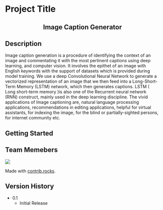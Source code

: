 # Project Title

<h2 align="center"> Image Caption Generator </h2>

## Description

<p> Image caption generation is a procedure of identifying the context of an image and commentating it with the most
pertinent captions using deep learning, and computer vision. It involves the epithet of an image with English keywords
with the support of datasets which is provided during model training. We use a deep Convolutional Neural Network to
generate a vectorized representation of an image that we then feed into a Long-Short-Term Memory (LSTM) network,
which then generates captions. LSTM ( Long short-term memory )is also one of the Recurrent neural network (RNN)
construct, mainly used in the deep learning discipline. The vivid applications of Image captioning are, natural language
processing applications, recommendations in editing applications, helpful for virtual assistants, for indexing the image,
for the blind or partially-sighted persons, for internet community etc.
</p>

## Getting Started
<!-- 
### Dependencies

* Describe any prerequisites, libraries, OS version, etc., needed before installing program.
* ex. Windows 10

### Installing

* How/where to download your program
* Any modifications needed to be made to files/folders -->

<!-- ### Executing program

* How to run the program
* Step-by-step bullets
```
code blocks for commands
```

## Help

Any advise for common problems or issues.
```
command to run if program contains helper info
``` -->

## Team Memebers

<a href="https://github.com/mitra-31/Image-Caption-Generator/graphs/contributors">
  <img src="https://contrib.rocks/image?repo=mitra-31/Image-Caption-Generator" />
</a>

Made with [contrib.rocks](https://contrib.rocks).

## Version History

<!-- * 0.2
    * Various bug fixes and optimizations
    * See [commit change]() or See [release history]() -->
* 0.1
    * Initial Release

<!-- ## License

This project is licensed under the [NAME HERE] License - see the LICENSE.md file for details

## Acknowledgments

Inspiration, code snippets, etc.
* [awesome-readme](https://github.com/matiassingers/awesome-readme)
* [PurpleBooth](https://gist.github.com/PurpleBooth/109311bb0361f32d87a2)
* [dbader](https://github.com/dbader/readme-template)
* [zenorocha](https://gist.github.com/zenorocha/4526327)
* [fvcproductions](https://gist.github.com/fvcproductions/1bfc2d4aecb01a834b46) -->
